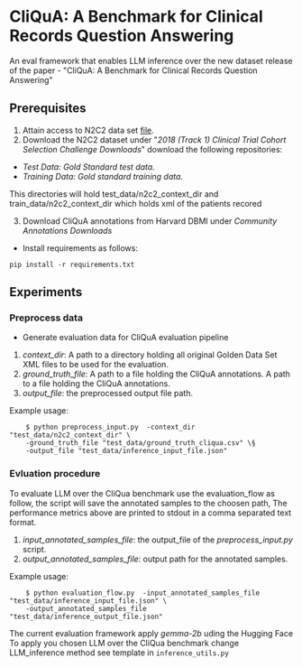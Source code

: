 # CliQuA: A Benchmark for Clinical Records Question Answering
An eval framework that enables LLM inference over the new dataset release of the paper - "CliQuA: A Benchmark for Clinical Records Question Answering"


## Prerequisites
1. Attain access to N2C2 data set [file](https://portal.dbmi.hms.harvard.edu/projects/n2c2-nlp/).
2. Download the N2C2 dataset under "*2018 (Track 1) Clinical Trial Cohort Selection Challenge Downloads*" download the following repositories:
 - *Test Data: Gold Standard test data.*
 - *Training Data: Gold standard training data.*

This directories will hold test_data/n2c2_context_dir and train_data/n2c2_context_dir which holds xml of the patients recored 

3. Download CliQuA annotations from Harvard DBMI under *Community Annotations Downloads*  
  

* Install requirements as follows:
```
pip install -r requirements.txt
```

## Experiments

### Preprocess data

- Generate evaluation data for CliQuA evaluation pipeline
1. *context_dir*: A path to a directory holding all original Golden Data Set XML files to be used for the evaluation.
2. *ground_truth_file*: A path to a file holding the CliQuA annotations. A path to a file holding the CliQuA annotations.
3. *output_file*: the preprocessed output file path.
   
Example usage:
``` 
    $ python preprocess_input.py  -context_dir "test_data/n2c2_context_dir" \
    -ground_truth_file "test_data/ground_truth_cliqua.csv" \§
    -output_file "test_data/inference_input_file.json"
```

 ### Evluation procedure

To evaluate LLM over the CliQua benchmark use the evaluation_flow as follow,
the script will save the annotated samples to the choosen path, The performance metrics above are printed to stdout in a comma separated text format.

1. *input_annotated_samples_file*: the output_file of the *preprocess_input.py* script.
2. *output_annotated_samples_file*: output path for the annotated samples.

Example usage:
```
    $ python evaluation_flow.py  -input_annotated_samples_file "test_data/inference_input_file.json" \
    -output_annotated_samples_file "test_data/inference_output_file.json"
```
The current evaluation framework apply *gemma-2b* uding the Hugging Face 
To apply you chosen LLM over the CliQua benchmark change LLM_inference method see template in `inference_utils.py`

